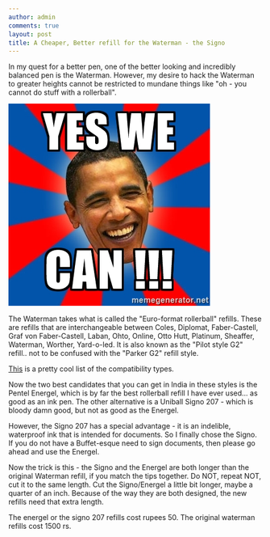 ```yaml
---
author: admin
comments: true
layout: post
title: A Cheaper, Better refill for the Waterman - the Signo 
---
```


In my quest for a better pen, one of the better looking and incredibly balanced pen is the Waterman. However, my desire to hack the Waterman to greater heights cannot be 
restricted to mundane things like "oh - you cannot do stuff with a rollerball".


[![Yes We Can!](/images/2017-05-10-cheaper-better-waterman-refill-signo/obama.jpeg)](/images/2017-05-10-cheaper-better-waterman-refill-signo/obama.jpeg)

The Waterman takes what is called the "Euro-format rollerball" refills. These are refills that are interchangeable between Coles, Diplomat, Faber-Castell, Graf von Faber-Castell, Laban, Ohto, Online, Otto Hutt, Platinum, Sheaffer, Waterman, Worther, Yard-o-led. 
It is also known as the "Pilot style G2" refill.. not to be confused with the "Parker G2" refill style.

[This](http://www.wellappointeddesk.com/2014/06/the-epic-refill-reference-guide-rollerball-gel-and-ballpoints/) is a pretty cool list of the compatibility types.

Now the two best candidates that you can get in India in these styles is the Pentel Energel, which is by far the best rollerball refill I have ever used... as good as an ink pen.
The other alternative is a Uniball Signo 207 - which is bloody damn good, but not as good as the Energel.

However, the Signo 207 has a special advantage - it is an indelible, waterproof ink that is intended for documents. So I finally chose the Signo. If you do not have a Buffet-esque need to sign documents, then please go ahead and use the Energel.

Now the trick is this - the Signo and the Energel are both longer than the original Waterman refill, if you match the tips together. Do NOT, repeat NOT, cut it to the same length.
Cut the Signo/Energel a little bit longer, maybe a quarter of an inch. Because of the way they are both designed, the new refills need that extra length.

The energel or the signo 207 refills cost rupees 50. The original waterman refills cost 1500 rs. 
